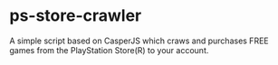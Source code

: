 ps-store-crawler
================

A simple script based on CasperJS which craws and purchases FREE games from the PlayStation Store(R) to your account.
